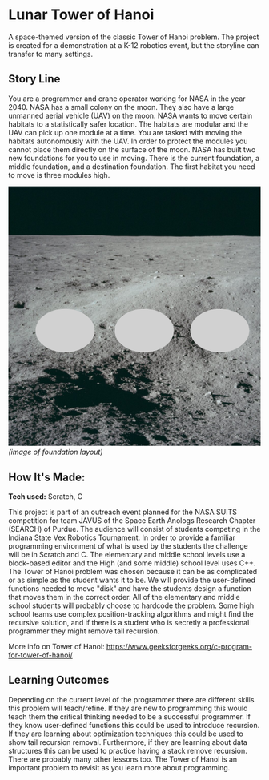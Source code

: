 # Lunar Tower of Hanoi
A space-themed version of the classic Tower of Hanoi problem. The project is created for a demonstration at a K-12 robotics event, but the storyline can transfer to many settings.  

## Story Line
You are a programmer and crane operator working for NASA in the year 2040. NASA has a small colony on the moon. They also have a large unmanned aerial vehicle (UAV) on the moon.  NASA wants to move certain habitats to a statistically safer location. The habitats are modular and the UAV can pick up one module at a time. You are tasked with moving the habitats autonomously with the UAV. In order to protect the modules you cannot place them directly on the surface of the moon. NASA has built two new foundations for you to use in moving. There is the current foundation, a middle foundation, and a destination foundation. The first habitat you need to move is three modules high.

![alt text](https://github.com/ethansu10/lunar_tower_of_hanoi/blob/main/moon_background.png?raw=true)
*(image of foundation layout)*
## How It's Made:

**Tech used:** Scratch, C

This project is part of an outreach event planned for the NASA SUITS competition for team JAVUS of the Space Earth Anologs Research Chapter (SEARCH) of Purdue. The audience will consist of students competing in the Indiana State Vex Robotics Tournament. In order to provide a familiar programming environment of what is used by the students the challenge will be in Scratch and C. The elementary and middle school levels use a block-based editor and the High (and some middle) school level uses C++. The Tower of Hanoi problem was chosen because it can be as complicated or as simple as the student wants it to be.  We will provide the user-defined functions needed to move "disk" and have the students design a function that moves them in the correct order. All of the elementary and middle school students will probably choose to hardcode the problem. Some high school teams use complex position-tracking algorithms and might find the recursive solution, and if there is a student who is secretly a professional programmer they might remove tail recursion.

More info on Tower of Hanoi: https://www.geeksforgeeks.org/c-program-for-tower-of-hanoi/

## Learning Outcomes

Depending on the current level of the programmer there are different skills this problem will teach/refine. If they are new to programming this would teach them the critical thinking needed to be a successful programmer.  If they know user-defined functions this could be used to introduce recursion. If they are learning about optimization techniques this could be used to show tail recursion removal. Furthermore, if they are learning about data structures this can be used to practice having a stack remove recursion. There are probably many other lessons too.  The Tower of Hanoi is an important problem to revisit as you learn more about programming.  
